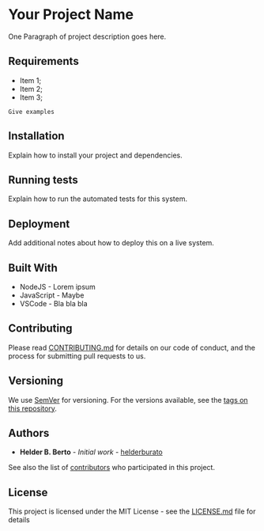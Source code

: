 # Your Project Name

One Paragraph of project description goes here.

## Requirements

* Item 1;
* Item 2;
* Item 3;

```
Give examples
```

## Installation

Explain how to install your project and dependencies.

## Running tests

Explain how to run the automated tests for this system.

## Deployment

Add additional notes about how to deploy this on a live system.

## Built With

* NodeJS - Lorem ipsum
* JavaScript - Maybe
* VSCode - Bla bla bla

## Contributing

Please read [CONTRIBUTING.md](CONTRIBUTING.md) for details on our code of conduct, and the process for submitting pull requests to us.

## Versioning

We use [SemVer](http://semver.org/) for versioning. For the versions available, see the [tags on this repository](https://github.com/your/project/tags).

## Authors

* **Helder B. Berto** - *Initial work* - [helderburato](https://github.com/helderburato)

See also the list of [contributors](https://github.com/your/project/contributors) who participated in this project.

## License

This project is licensed under the MIT License - see the [LICENSE.md](LICENSE.md) file for details
